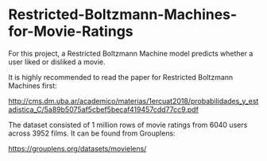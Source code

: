 # Restricted-Boltzmann-Machines-for-Movie-Ratings

For this project, a Restricted Boltzmann Machine model predicts whether a user liked or disliked a movie. 

It is highly recommended to read the paper for Restricted Boltzmann Machines first: 

http://cms.dm.uba.ar/academico/materias/1ercuat2018/probabilidades_y_estadistica_C/5a89b5075af5cbef5becaf419457cdd77cc9.pdf

The dataset consisted of 1 million rows of movie ratings from 6040 users across 3952 films. It can be found from Grouplens:

https://grouplens.org/datasets/movielens/
